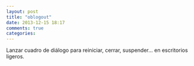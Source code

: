 ```yaml
---
layout: post
title: "oblogout"
date: 2013-12-15 18:17
comments: true
categories: 
---
```

Lanzar cuadro de diálogo para reiniciar, cerrar, suspender... en escritorios ligeros.


